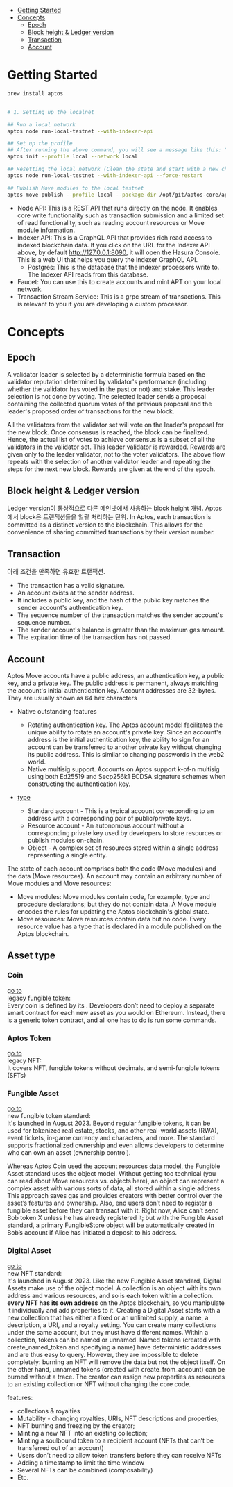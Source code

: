 - [Getting Started](#getting-started)
- [Concepts](#concepts)
  - [Epoch](#epoch)
  - [Block height \& Ledger version](#block-height--ledger-version)
  - [Transaction](#transaction)
  - [Account](#account)


# Getting Started
```sh
brew install aptos


# 1. Setting up the localnet

## Run a local network
aptos node run-local-testnet --with-indexer-api

## Set up the profile
## After running the above command, you will see a message like this: "Setup is complete, you can now use the local testnet!"
aptos init --profile local --network local

## Resetting the local network (Clean the state and start with a new chain at genesis)
aptos node run-local-testnet --with-indexer-api --force-restart 

## Publish Move modules to the local testnet
aptos move publish --profile local --package-dir /opt/git/aptos-core/aptos-move/move-examples/hello_blockchain --named-addresses HelloBlockchain=local
```

* Node API: This is a REST API that runs directly on the node. It enables core write functionality such as transaction submission and a limited set of read functionality, such as reading account resources or Move module information.
* Indexer API: This is a GraphQL API that provides rich read access to indexed blockchain data. If you click on the URL for the Indexer API above, by default http://127.0.0.1:8090, it will open the Hasura Console. This is a web UI that helps you query the Indexer GraphQL API.
  * Postgres: This is the database that the indexer processors write to. The Indexer API reads from this database.
* Faucet: You can use this to create accounts and mint APT on your local network.
* Transaction Stream Service: This is a grpc stream of transactions. This is relevant to you if you are developing a custom processor.


# Concepts
## Epoch
A validator leader is selected by a deterministic formula based on the validator reputation determined by validator's performance (including whether the validator has voted in the past or not) and stake. This leader selection is not done by voting.
The selected leader sends a proposal containing the collected quorum votes of the previous proposal and the leader's proposed order of transactions for the new block.

All the validators from the validator set will vote on the leader's proposal for the new block. Once consensus is reached, the block can be finalized. Hence, the actual list of votes to achieve consensus is a subset of all the validators in the validator set. This leader validator is rewarded. Rewards are given only to the leader validator, not to the voter validators.
The above flow repeats with the selection of another validator leader and repeating the steps for the next new block. Rewards are given at the end of the epoch.

## Block height & Ledger version
Ledger version이 통상적으로 다른 메인넷에서 사용하는 block height 개념. Aptos에서 block은 트랜잭션들을 일괄 처리하는 단위. In Aptos, each transaction is committed as a distinct version to the blockchain. This allows for the convenience of sharing committed transactions by their version number.


## Transaction
아래 조건을 만족하면 유효한 트랜잭션.
* The transaction has a valid signature.
* An account exists at the sender address.
* It includes a public key, and the hash of the public key matches the sender account's authentication key.
* The sequence number of the transaction matches the sender account's sequence number.
* The sender account's balance is greater than the maximum gas amount.
* The expiration time of the transaction has not passed.


## Account
Aptos Move accounts have a public address, an authentication key, a public key, and a private key. The public address is permanent, always matching the account's initial authentication key. Account addresses are 32-bytes. They are usually shown as 64 hex characters

* Native outstanding features
  * Rotating authentication key. The Aptos account model facilitates the unique ability to rotate an account's private key. Since an account's address is the initial authentication key, the ability to sign for an account can be transferred to another private key without changing its public address. This is similar to changing passwords in the web2 world.
  * Native multisig support. Accounts on Aptos support k-of-n multisig using both Ed25519 and Secp256k1 ECDSA signature schemes when constructing the authentication key.

* [type](https://aptos.dev/concepts/accounts/)
  * Standard account - This is a typical account corresponding to an address with a corresponding pair of public/private keys.
  * Resource account - An autonomous account without a corresponding private key used by developers to store resources or publish modules on-chain.
  * Object - A complex set of resources stored within a single address representing a single entity.

The state of each account comprises both the code (Move modules) and the data (Move resources). An account may contain an arbitrary number of Move modules and Move resources:
* Move modules: Move modules contain code, for example, type and procedure declarations; but they do not contain data. A Move module encodes the rules for updating the Aptos blockchain's global state.
* Move resources: Move resources contain data but no code. Every resource value has a type that is declared in a module published on the Aptos blockchain.

## Asset type
### Coin
[go to](https://github.com/aptos-labs/aptos-core/blob/main/aptos-move/framework/aptos-framework/sources/coin.move)  
legacy fungible token:  
Every coin is defined by its <CoinType>. Developers don’t need to deploy a separate smart contract for each new asset as you would on Ethereum. Instead, there is a generic token contract, and all one has to do is run some commands. 

### Aptos Token
[go to](https://github.com/aptos-labs/aptos-core/blob/main/aptos-move/framework/aptos-token/sources/token.move)  
legacy NFT:  
It covers NFT, fungible tokens without decimals, and semi-fungible tokens (SFTs)

### Fungible Asset
[go to](https://github.com/aptos-labs/aptos-core/blob/main/aptos-move/framework/aptos-framework/sources/fungible_asset.move)  
new fungible token standard:  
It's launched in August 2023. Beyond regular fungible tokens, it can be used for tokenized real estate, stocks, and other real-world assets (RWA), event tickets, in-game currency and characters, and more. The standard supports fractionalized ownership and even allows developers to determine who can own an asset (ownership control).

Whereas Aptos Coin used the account resources data model, the Fungible Asset standard uses the object model. Without getting too technical (you can read about Move resources vs. objects here),  an object can represent a complex asset with various sorts of data, all stored within a single address. This approach saves gas and provides creators with better control over the asset’s features and ownership. Also, end users don’t need to register a fungible asset before they can transact with it. Right now, Alice can’t send Bob token X unless he has already registered it; but with the Fungible Asset standard, a primary FungibleStore object will be automatically created in Bob’s account if Alice has initiated a deposit to his address.

### Digital Asset
[go to](https://github.com/aptos-labs/aptos-core/blob/main/aptos-move/framework/aptos-token-objects/sources/aptos_token.move)  
new NFT standard:  
It's launched in August 2023. Like the new Fungible Asset standard, Digital Assets make use of the object model. A collection is an object with its own address and various resources, and so is each token within a collection. **every NFT has its own address** on the Aptos blockchain, so you manipulate it individually and add properties to it. Creating a Digital Asset starts with a new collection that has either a fixed or an unlimited supply, a name, a description, a URI, and a royalty setting. You can create many collections under the same account, but they must have different names. Within a collection, tokens can be named or unnamed. Named tokens (created with create_named_token and specifying a name) have deterministic addresses and are thus easy to query. However, they are impossible to delete completely: burning an NFT will remove the data but not the object itself. On the other hand, unnamed tokens (created with create_from_account) can be burned without a trace. The creator can assign new properties as resources to an existing collection or NFT without changing the core code.

features:
* collections & royalties
* Mutability - changing royalties, URIs, NFT descriptions and properties;
* NFT burning and freezing by the creator;
* Minting a new NFT into an existing collection;
* Minting a soulbound token to a recipient account (NFTs that can’t be transferred out of an account)
* Users don’t need to allow token transfers before they can receive NFTs
* Adding a timestamp to limit the time window
* Several NFTs can be combined (composability)
* Etc.
